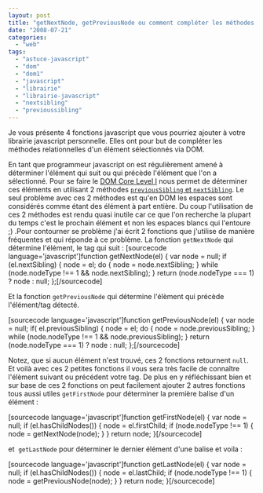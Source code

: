 ```yaml
---
layout: post
title: "getNextNode, getPreviousNode ou comment compléter les méthodes relationnelles du DOM"
date: "2008-07-21"
categories: 
  - "web"
tags: 
  - "astuce-javascript"
  - "dom"
  - "dom1"
  - "javascript"
  - "librairie"
  - "librairie-javascript"
  - "nextsibling"
  - "previoussibling"
---
```


Je vous présente 4 fonctions javascript que vous pourriez ajouter à votre librairie javascript personnelle. Elles ont pour but de compléter les méthodes relationnelles d'un élément sélectionnés via DOM.

En tant que programmeur javascript on est régulièrement amené à déterminer l'élément qui suit ou qui précède l'élément que l'on a sélectionné. Pour se faire le [DOM Core Level I](http://nyamsprod.com/tutorial/dom/ "Didactitiel simplifié sur le DOM") nous permet de déterminer ces éléments en utilisant 2 méthodes [`previousSibling` et `nextSibling`](http://nyamsprod.com/tutorial-dom-07.html#siblings "explication du fonctionnement du previousSibling et  de nextSibling"). Le seul problème avec ces 2 méthodes est qu'en DOM les espaces sont considérés comme étant des élément à part entière. Du coup l'utilisation de ces 2 méthodes est rendu quasi inutile car ce que l'on recherche la plupart du temps c'est le prochain élément et non les espaces blancs qui l'entoure ;) .Pour contourner se problème j'ai écrit 2 fonctions que j'utilise de manière fréquentes et qui réponde à ce problème. La fonction `getNextNode` qui détermine l'élément, le tag qui suit : \[sourcecode language='javascript'\]function getNextNode(el) { var node = null; if (el.nextSibling) { node = el; do { node = node.nextSibling; } while (node.nodeType !== 1 && node.nextSibling); } return (node.nodeType === 1) ? node : null; };\[/sourcecode\]

Et la fonction `getPreviousNode` qui détermine l'élèment qui précède l'élément/tag détecté.

\[sourcecode language='javascript'\]function getPreviousNode(el) { var node = null; if( el.previousSibling) { node = el; do { node = node.previousSibling; } while (node.nodeType !== 1 && node.previousSibling); } return (node.nodeType === 1) ? node : null; };\[/sourcecode\]

Notez, que si aucun élément n'est trouvé, ces 2 fonctions retournent `null`. Et voilà avec ces 2 petites fonctions il vous sera très facile de connaître l'élèment suivant ou précédent votre tag. De plus en y réfléchissant bien et sur base de ces 2 fonctions on peut facilement ajouter 2 autres fonctions tous aussi utiles `getFirstNode` pour déterminer la première balise d'un élément :

\[sourcecode language='javascript'\]function getFirstNode(el) { var node = null; if (el.hasChildNodes()) { node = el.firstChild; if (node.nodeType !== 1) { node = getNextNode(node); } } return node; }\[/sourcecode\]

et  `getLastNode` pour déterminer le dernier élément d'une balise et voila :

\[sourcecode language='javascript'\]function getLastNode(el) { var node = null; if (el.hasChildNodes()) { node = el.lastChild; if (node.nodeType !== 1) { node = getPreviousNode(node); } } return node; }\[/sourcecode\]
